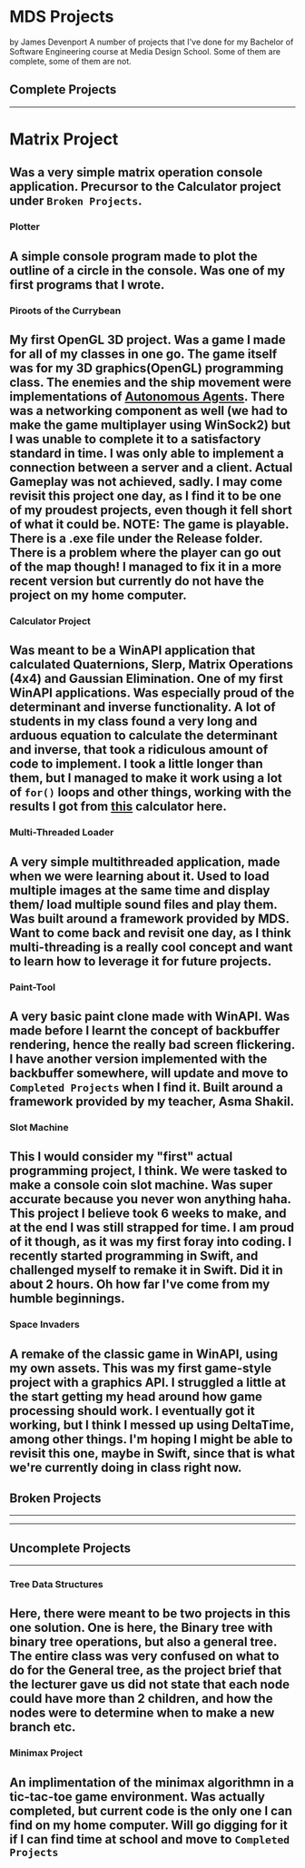 # MDS Projects
 by James Devenport
A number of projects that I've done for my Bachelor of Software Engineering course at Media Design School. Some of them are complete, some of them are not.

## Complete Projects ##
---
# Matrix Project #

Was a very simple matrix operation console application. Precursor to the Calculator project under `Broken Projects`.
---
### Plotter ###

A simple console program made to plot the outline of a circle in the console. Was one of my first programs that I wrote.
---
### Piroots of the Currybean ###

My first OpenGL 3D project. Was a game I made for all of my classes in one go. The game itself was for my 3D graphics(OpenGL) programming class. The enemies and the ship movement were implementations of [Autonomous Agents](https://natureofcode.com/book/chapter-6-autonomous-agents/). There was a networking component as well (we had to make the game multiplayer using WinSock2) but I was unable to complete it to a satisfactory standard in time. I was only able to implement a connection between a server and a client. Actual Gameplay was not achieved, sadly. I may come revisit this project one day, as I find it to be one of my proudest projects, even though it fell short of what it could be. 
NOTE: The game is playable. There is a .exe file under the Release folder. There is a problem where the player can go out of the map though! I managed to fix it in a more recent version but currently do not have the project on my home computer.
---
### Calculator Project ###

Was meant to be a WinAPI application that calculated Quaternions, Slerp, Matrix Operations (4x4) and Gaussian Elimination. One of my first WinAPI applications. Was especially proud of the determinant and inverse functionality. A lot of students in my class found a very long and arduous equation to calculate the determinant and inverse, that took a ridiculous amount of code to implement. I took a little longer than them, but I managed to make it work using a lot of `for()` loops and other things, working with the results I got from [this](https://matrix.reshish.com/determinant.php) calculator here.
---
### Multi-Threaded Loader ###

A very simple multithreaded application, made when we were learning about it. Used to load multiple images at the same time and display them/ load multiple sound files and play them. Was built around a framework provided by MDS. Want to come back and revisit one day, as I think multi-threading is a really cool concept and want to learn how to leverage it for future projects.
---
### Paint-Tool ###

A very basic paint clone made with WinAPI. Was made before I learnt the concept of backbuffer rendering, hence the really bad screen flickering. I have another version implemented with the backbuffer somewhere, will update and move to `Completed Projects` when I find it. Built around a framework provided by my teacher, Asma Shakil.
---
### Slot Machine ###

This I would consider my "first" actual programming project, I think. We were tasked to make a console coin slot machine. Was super accurate because you never won anything haha. This project I believe took 6 weeks to make, and at the end I was still strapped for time. I am proud of it though, as it was my first foray into coding. I recently started programming in Swift, and challenged myself to remake it in Swift. Did it in about 2 hours. Oh how far I've come from my humble beginnings.
---
### Space Invaders ###

A remake of the classic game in WinAPI, using my own assets. This was my first game-style project with a graphics API. I struggled a little at the start getting my head around how game processing should work. I eventually got it working, but I think I messed up using DeltaTime, among other things. I'm hoping I might be able to revisit this one, maybe in Swift, since that is what we're currently doing in class right now.
---
## Broken Projects ##
---
---
## Uncomplete Projects ##
---
### Tree Data Structures ###

Here, there were meant to be two projects in this one solution. One is here, the Binary tree with binary tree operations, but also a general tree. The entire class was very confused on what to do for the General tree, as the project brief that the lecturer gave us did not state that each node could have more than 2 children, and how the nodes were to determine when to make a new branch etc.
---
### Minimax Project ###

An implimentation of the minimax algorithmn in a tic-tac-toe game environment. Was actually completed, but current code is the only one I can find on my home computer. Will go digging for it if I can find time at school and move to `Completed Projects`
---

